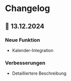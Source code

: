 # Changelog
## 📅 13.12.2024
### Neue Funktion
- Kalender-Integration
### Verbesserungen
- Detailliertere Beschreibung
